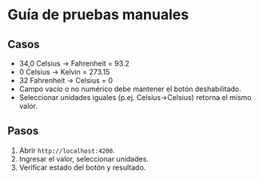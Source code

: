 # Guía de pruebas manuales

## Casos
- 34,0 Celsius → Fahrenheit = 93.2
- 0 Celsius → Kelvin = 273.15
- 32 Fahrenheit → Celsius = 0
- Campo vacío o no numérico debe mantener el botón deshabilitado.
- Seleccionar unidades iguales (p.ej. Celsius→Celsius) retorna el mismo valor.

## Pasos
1. Abrir `http://localhost:4200`.
2. Ingresar el valor, seleccionar unidades.
3. Verificar estado del botón y resultado.
